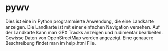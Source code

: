 # pywv
Dies ist eine in Python programmierte Anwendung, die eine Landkarte anzeigen.
Die Landkarte ist mit einer einfachen Navigation versehen.
Auf der Landkarte kann man GPX Tracks anzeigen und rudimentär bearbeiten.
Gewisse Daten von OpenStreetMap werden angezeigt.
Eine genauere Beschreibung findet man im help.html File.
